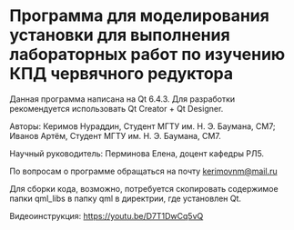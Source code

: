 # Программа для моделирования установки для выполнения лабораторных работ по изучению КПД червячного редуктора

Данная программа написана на Qt 6.4.3. Для разработки рекомендуется использовать Qt Creator + Qt Designer. 

Авторы: Керимов Нураддин, Студент МГТУ им. Н. Э. Баумана, СМ7; Иванов Артём, Студент МГТУ им. Н. Э. Баумана, СМ7.

Научный руководитель: Перминова Елена, доцент кафедры РЛ5.

По вопросам о программе обращаться на почту kerimovnm@mail.ru

Для сборки кода, возможно, потребуется скопировать содержимое папки qml_libs в папку qml в директрии, где установлен Qt.

Видеоинструкция: https://youtu.be/D7T1DwCq5vQ
